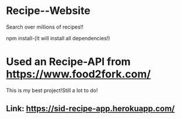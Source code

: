 # Recipe--Website
Search over millions of recipes!!

npm install-(It will install all dependencies!)
# Used an Recipe-API from  https://www.food2fork.com/

This is my best project!Still a lot to do!
## Link: https://sid-recipe-app.herokuapp.com/
